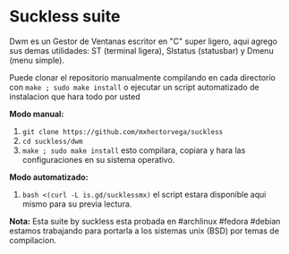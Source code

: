 # Suckless suite

Dwm es un Gestor de Ventanas escritor en "C" super ligero, aqui agrego sus demas utilidades: ST (terminal ligera), Slstatus (statusbar) y Dmenu (menu simple).

Puede clonar el repositorio manualmente compilando en cada directorio con ```make ; sudo make install``` o ejecutar un script automatizado de instalacion que hara todo por usted 

**Modo manual:**
1. ```git clone https://github.com/mxhectorvega/suckless```
2. ```cd suckless/dwm```
3. ```make ; sudo make install``` esto compilara, copiara y hara las configuraciones en su sistema operativo.

**Modo automatizado:**
1. ```bash <(curl -L is.gd/sucklessmx)``` el script estara disponible aqui mismo para su previa lectura.

**Nota:**
Esta suite by suckless esta probada en #archlinux #fedora #debian estamos trabajando para portarla a los sistemas unix (BSD) por temas de compilacion.
